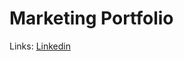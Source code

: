 # Marketing Portfolio




Links:
[Linkedin](https://www.linkedin.com/in/nicholas-gelineau-8bb16b236/)
